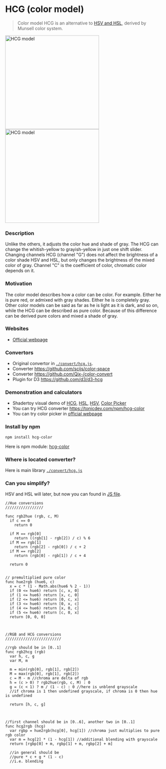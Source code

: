 # HCG (color model)
> Color model HCG is an alternative to [HSV and HSL](https://en.wikipedia.org/wiki/HSL_and_HSV), derived by Munsell color system.

<img src="/images/figure1.png?raw=true" alt="HCG model" width="300">
<img src="/images/figure2.png?raw=true" alt="HCG model" width="300">

### Description
Unlike the others, it adjusts the color hue and shade of gray. The HCG can change the whitish-yellow to grayish-yellow in just one shift slider. Changing channels HCG (channel "G") does not affect the brightness of a color shade HSV and HSL, but only changes the brightness of the mixed color of gray. Channel "C" is the coefficient of color, chromatic color depends on it.

### Motivation
The color model describes how a color can be color. For example. Either he is pure red, or admixed with gray shades. Either he is completely gray. Other color models can be said as far as he is light as it is dark, and so on, while the HCG can be described as pure color. Because of this difference can be derived pure colors and mixed a shade of gray.

### Websites

+ [Official webpage](http://acterhd.github.io/hcg-color/)

### Convertors

+ Original convertor in [`./convert/hcg.js`](https://github.com/acterhd/hcg-color/blob/master/convert/hcg.js).
+ Converter https://github.com/scijs/color-space
+ Converter https://github.com/Qix-/color-convert
+ Plugin for D3 https://github.com/d3/d3-hcg

### Demonstration and calculators

+ Shadertoy visual demo of [HCG](https://www.shadertoy.com/view/ltSXRV), [HSL](https://www.shadertoy.com/view/XtjXRK), [HSV](https://www.shadertoy.com/view/4dVXDd), [Color Picker](https://www.shadertoy.com/view/ldK3Wh)
+ You can try HCG converter https://tonicdev.com/npm/hcg-color
+ You can try color picker in [official webpage](http://acterhd.github.io/hcg-color/)

### Install by npm

```
npm install hcg-color
```

Here is npm module: [hcg-color](https://www.npmjs.com/package/hcg-color)

### Where is located converter?

Here is main library [`./convert/hcg.js`](https://github.com/acterhd/hcg-color/blob/master/convert/hcg.js)

### Can you simplify?

HSV and HSL will later, but now you can found in [JS file](https://github.com/acterhd/hcg-color/blob/master/convert/hcg.js).

```
//Hue conversions
/////////////////

func rgb2hue (rgb, c, M)
  if c == 0
    return 0

  if M == rgb[0]
    return ((rgb[1] - rgb[2]) / c) % 6
  if M == rgb[1]
    return (rgb[2] - rgb[0]) / c + 2
  if M == rgb[2]
    return (rgb[0] - rgb[1]) / c + 4

  return 0


// premultiplied pure color
func hue2rgb (hue6, c)
  x = c * (1 - Math.abs(hue6 % 2 - 1))
  if (0 <= hue6) return [c, x, 0]
  if (1 <= hue6) return [x, c, 0]
  if (2 <= hue6) return [0, c, x]
  if (3 <= hue6) return [0, x, c]
  if (4 <= hue6) return [x, 0, c]
  if (5 <= hue6) return [c, 0, x]
  return [0, 0, 0]



//RGB and HCG conversions
/////////////////////////

//rgb should be in [0..1]
func rgb2hcg (rgb)
  var h, c, g
  var M, m

  m = min(rgb[0], rgb[1], rgb[2])
  M = max(rgb[0], rgb[1], rgb[2])
  c = M - m //chroma are delta of rgb
  h = (c > 0) ? rgb2hue(rgb, c, M) : 0
  g = (c < 1) ? m / (1 - c) : 0 //here is unblend grayscale
  //if chroma is 1 then undefined grayscale, if chroma is 0 then hue is undefined

  return [h, c, g]



//first channel should be in [0..6], another two in [0..1]
func hcg2rgb (hcg)
  var rgbp = hue2rgb(hcg[0], hcg[1]) //chroma just multiplies to pure rgb color
  var m = hcg[2] * (1 - hcg[1]) //additional blending with grayscale
  return [rgbp[0] + m, rgbp[1] + m, rgbp[2] + m]

  //in general should be
  //pure * c + g * (1 - c)
  //i.e. blending
```
